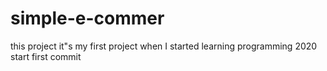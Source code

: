 # simple-e-commer
this project it"s my first project when I started learning programming 2020 
start first commit
